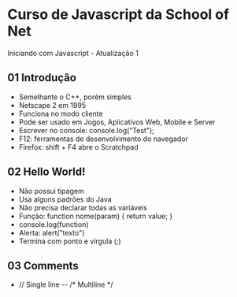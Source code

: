 # Curso de Javascript da School of Net

Iniciando com Javascript - Atualização 1

## 01 Introdução

- Semelhante o C++, porém simples
- Netscape 2 em 1995
- Funciona no modo cliente
- Pode ser usado em Jogos, Aplicativos Web, Mobile e Server
- Escrever no console: console.log("Test");
- F12: ferramentas de desenvolvimento do navegador
- Firefox: shift + F4 abre o Scratchpad

## 02 Hello World!

- Não possui tipagem
- Usa alguns padrões do Java
- Não precisa declarar todas as variáveis
- Função: function nome(param) { return value; }
- console.log(function)
- Alerta: alert("texto")
- Termina com ponto e vírgula (;)

## 03 Comments

- // Single line
-- /* Multiline */